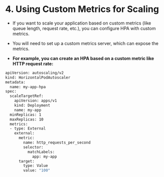 # 4. Using Custom Metrics for Scaling

* If you want to scale your application based on custom metrics (like queue length, request rate, etc.), you can configure HPA with custom metrics.
*  You will need to set up a custom metrics server, which can expose the metrics.

* **For example, you can create an HPA based on a custom metric like HTTP request rate:**

```bash
apiVersion: autoscaling/v2
kind: HorizontalPodAutoscaler
metadata:
  name: my-app-hpa
spec:
  scaleTargetRef:
    apiVersion: apps/v1
    kind: Deployment
    name: my-app
  minReplicas: 1
  maxReplicas: 10
  metrics:
  - type: External
    external:
      metric:
        name: http_requests_per_second
        selector:
          matchLabels:
            app: my-app
      target:
        type: Value
        value: "100"
```

